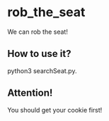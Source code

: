 # rob_the_seat
We can rob the seat!

## How to use it?
python3 searchSeat.py.

## Attention! 
You should get your cookie first!
